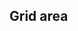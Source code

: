 ## Grid area


<!-- <values.gridArea> -->
<!-- </values.gridArea> -->


<!-- <variants.gridArea> -->
<!-- </variants.gridArea> -->
